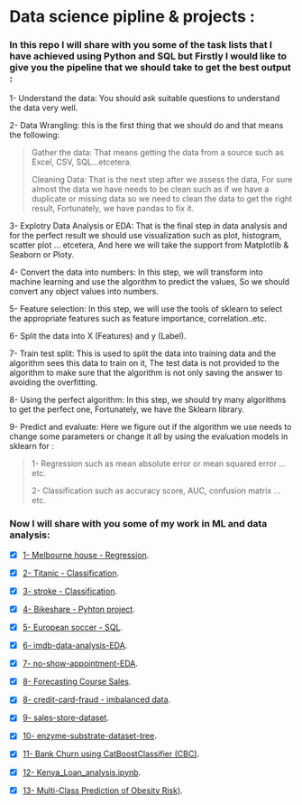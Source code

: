 # Data science pipline & projects :

### In this repo I will share with you some of the task lists that I have achieved using Python and SQL but Firstly I would like to give you the pipeline that we should take to get the best output :

1- Understand the data: You should ask suitable questions to understand the data very well.

2- Data Wrangling: this is the first thing that we should do and that means the following:
> Gather the data: That means getting the data from a source such as Excel, CSV, SQL...etcetera.
> 
> Cleaning Data: That is the next step after we assess the data, For sure almost the data we have needs to be clean such as if we have a duplicate or missing data so we need to clean the data to get the right result, Fortunately, we have pandas to fix it.
 
3- Explotry Data Analysis or EDA: That is the final step in data analysis and for the perfect result we should use visualization such as plot, histogram, scatter plot ... etcetera, And here we will take the support from Matplotlib & Seaborn or Ploty.

4- Convert the data into numbers: In this step, we will transform into machine learning and use the algorithm to predict the values, So we should convert any object values into numbers.

5- Feature selection: In this step, we will use the tools of sklearn to select the appropriate features such as feature importance, correlation..etc.

6- Split the data into X (Features) and y (Label).

7- Train test split: This is used to split the data into training data and the algorithm sees this data to train on it, The test data is not provided to the algorithm to make sure that the algorithm is not only saving the answer to avoiding the overfitting.

8- Using the perfect algorithm: In this step, we should try many algorithms to get the perfect one, Fortunately, we have the Sklearn library.

9- Predict and evaluate: Here we figure out if the algorithm we use needs to change some parameters or change it all by using the evaluation models in sklearn for :
> 1- Regression such as mean absolute error or mean squared error ... etc.
> 
> 2- Classification such as accuracy score, AUC, confusion matrix ... etc.

### Now I will share with you some of my work in ML and data analysis:

- [x] [1- Melbourne house - Regression](https://github.com/MohamedTahaOuf/Data-Science-Pipeline-Tasks/blob/main/Data/1-%20melbourne-house-gridsearchcv-randomforestregressor.ipynb).

- [x] [2- Titanic - Classification](https://github.com/MohamedTahaOuf/Data-Science-Pipeline-Tasks/blob/main/Data/2-%20titanic-eda-ml.ipynb).

- [x] [3- stroke - Classification](https://github.com/MohamedTahaOuf/Data-Science-Pipeline-Tasks/blob/main/Data/3-%20stroke-database.ipynb).

- [x] [4- Bikeshare - Pyhton project](https://github.com/MohamedTahaOuf/Data-Science-Pipeline-Tasks/blob/main/Data/4-%20bikeshare%20-%20Udacity.ipynb).

- [x] [5- European soccer - SQL](https://github.com/MohamedTahaOuf/Data-Science-Pipeline-Tasks/blob/main/Data/5-%20European%20soccer-SQL.ipynb).

- [x] [6- imdb-data-analysis-EDA](https://github.com/MohamedTahaOuf/Data-Science-Pipeline-Tasks/blob/main/Data/6-%20imdb-data-analysis-eda.ipynb).

- [x] [7- no-show-appointment-EDA](https://github.com/MohamedTahaOuf/Data-Science-Pipeline-Tasks/blob/main/Data/7-%20no-show-appointment.ipynb).

- [x] [8- Forecasting Course Sales](https://github.com/MohamedTahaOuf/Data-Science-Pipeline-Tasks/blob/main/Data/7-%20no-show-appointment.ipynb).

- [x] [8- credit-card-fraud - imbalanced data](https://github.com/MohamedTahaOuf/Data-Science-Pipeline-Tasks/blob/main/Data/8-%20credit-card-fraud-oversampling-undersampling.ipynb).

- [x] [9- sales-store-dataset](https://github.com/MohamedTahaOuf/Data-Science-Pipeline-Tasks/blob/main/Data/009-%20sales-store-dataset.ipynb).

- [x] [10- enzyme-substrate-dataset-tree](https://github.com/MohamedTahaOuf/Data-Science-Pipeline-Tasks/blob/main/Data/010-%20enzyme-substrate-dataset-tree.ipynb).

- [x] [11- Bank Churn using CatBoostClassifier (CBC)](https://github.com/MohamedTahaOuf/Data-Science-Pipeline-Tasks/blob/main/Data/012-bank-churn-using-catboostclassifier-cbc.ipynb).

- [x] [12- Kenya_Loan_analysis.ipynb](https://github.com/MohamedTahaOuf/Data-Science-Pipeline-Tasks/blob/main/013-%20Kenya_Loan_analysis.ipynb).

- [x] [13- Multi-Class Prediction of Obesity Risk)](https://github.com/MohamedTahaOuf/Data-Science-Pipeline-Tasks/blob/main/Data/014-%20multi-class-prediction-of-obesity-risk-919.ipynb).
